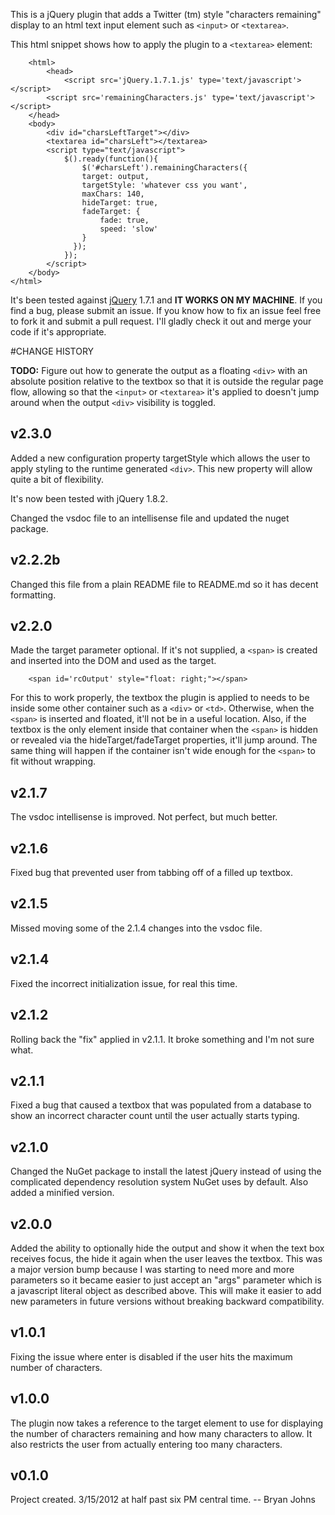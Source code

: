 This is a jQuery plugin that adds a Twitter (tm) style  "characters remaining"
display to an html text input element such as `<input>` or `<textarea>`.

This html snippet shows how to apply the plugin to a `<textarea>` element:

        <html>
            <head>
                <script src='jQuery.1.7.1.js' type='text/javascript'></script>
            <script src='remainingCharacters.js' type='text/javascript'></script>
        </head>
        <body>
            <div id="charsLeftTarget"></div>
            <textarea id="charsLeft"></textarea>
            <script type="text/javascript">
    	        $().ready(function(){
    		        $('#charsLeft').remainingCharacters({
    			    target: output,
    			    targetStyle: 'whatever css you want',
    			    maxChars: 140,
    			    hideTarget: true,
    			    fadeTarget: {
    				    fade: true,
    				    speed: 'slow'
    			    }
    		      });
    	        });
            </script>
        </body>
    </html>
   
It's been tested against [jQuery](http://jquery.com/) 1.7.1 and **IT WORKS ON MY MACHINE**.  If you find a bug, please submit an issue.  If you know how to  fix an issue feel free to  fork it and  submit  a pull request.   I'll gladly check it out and merge your code if it's appropriate.

#CHANGE HISTORY

**TODO:**  Figure out how to generate the output as a floating `<div>` with an absolute position relative to the textbox so that it is outside the regular page flow, allowing so that the `<input>` or `<textarea>` it's applied to doesn't jump around when the output `<div>` visibility is toggled.

v2.3.0
------
Added a new configuration property targetStyle which allows the user
to apply styling to the runtime generated `<div>`.  This new property
will allow quite a bit of flexibility.

It's now been tested with jQuery 1.8.2.

Changed the vsdoc file to an intellisense file and updated the nuget package.

v2.2.2b
--------
Changed this file from a plain README file to README.md so it has decent formatting.

v2.2.0
--------
Made the target parameter optional.  If it's not supplied, a `<span>` is created
and inserted into the DOM and used as the target.

	    <span id='rcOutput' style="float: right;"></span>

For this to work properly, the textbox the plugin is applied to needs to be inside
some other container such as a `<div>` or `<td>`.  Otherwise, when the `<span>` is
inserted and floated, it'll not be in a useful location.  Also, if the textbox is
the only element inside that container when the `<span>` is hidden or revealed via
the hideTarget/fadeTarget properties, it'll jump around.  The same thing will 
happen if the container isn't wide enough for the `<span>` to fit without wrapping.


v2.1.7
---------
The vsdoc intellisense is improved.  Not perfect, but much better.

v2.1.6
---------
Fixed bug that prevented user from tabbing off of a filled up textbox.

v2.1.5
---------
Missed moving some of the 2.1.4 changes into the vsdoc file.

v2.1.4
---------
Fixed the incorrect initialization issue, for real this time.

v2.1.2
---------
Rolling back the "fix" applied in v2.1.1.  It broke something and I'm not sure
what.

v2.1.1
---------
Fixed a bug that caused a textbox that was populated from a database to show an
incorrect character count until the user actually starts typing.

v2.1.0
---------
Changed the NuGet package to install the latest jQuery  instead  of  using the
complicated dependency resolution system NuGet uses by default.   Also added a
minified version.

v2.0.0
---------
Added the ability to optionally hide the output and show it when the text  box
receives focus, the hide it again when the user leaves the textbox.  This  was
a major version bump because I was starting to need more  and more  parameters
so it became easier to just accept an "args" parameter which is  a  javascript
literal object as described above.   This  will  make  it  easier  to  add new
parameters in future versions without breaking backward compatibility.

v1.0.1
---------
Fixing the issue where enter is disabled  if the user  hits the maximum number
of characters.

v1.0.0
---------
The plugin now takes a reference to the target  element to use for  displaying
the number of characters remaining and how many characters to allow.   It also
restricts the user from actually entering too many characters.

v0.1.0
---------
Project created. 3/15/2012 at half past six PM central time. -- Bryan Johns
